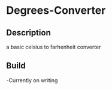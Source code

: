 # Degrees-Converter

## Description
a basic celsius to farhenheit converter


## Build
-Currently on writing

